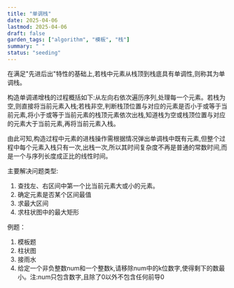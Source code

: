 ```yaml
---
title: "单调栈"
date: 2025-04-06
lastmod: 2025-04-06
draft: false
garden_tags: ["algorithm", "模板", "栈"]
summary: " "
status: "seeding"
---
```


在满足"先进后出"特性的基础上,若栈中元素从栈顶到栈底具有单调性,则称其为单调栈。

构造单调递增栈的过程概括如下:从左向右依次遍历序列,处理每一个元素。若栈为空,则直接将当前元素入栈;若栈非空,判断栈顶位置与对应的元素是否小于或等于当前元素,将小于或等于当前元素的栈顶元素依次出栈,知道栈为空或栈顶位置与对应的元素大于当前元素,再将当前元素入栈。

由此可知,构造过程中元素的进栈操作需根据情况弹出单调栈中既有元素,但整个过程中每个元素入栈只有一次,出栈一次,所以其时间复杂度不再是普通的常数时间,而是一个与序列长度成正比的线性时间。

主要解决问题类型:
1. 查找左、右区间中第一个比当前元素大或小的元素。
2. 确定元素是否某个区间最值
3. 求最大区间
4. 求柱状图中的最大矩形

例题：
1. 模板题
2. 柱状图
3. 接雨水
4. 给定一个非负整数num和一个整数k,请移除num中的k位数字,使得剩下的数最小。注:num只包含数字,且除了0以外不包含任何前导0